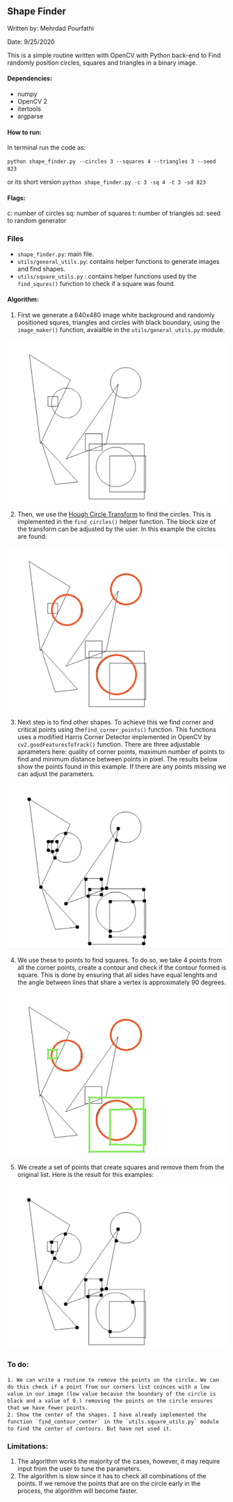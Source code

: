 ## Shape Finder

Written by: Mehrdad Pourfathi

Date: 9/25/2020


This is a simple routine written with OpenCV with Python back-end to Find randomly position circles, squares and triangles in a binary image. 

#### Dependencies:
* numpy
* OpenCV 2
* itertools
* argparse


#### How to run:
In terminal run the code as:

`python shape_finder.py --circles 3 --squares 4 --triangles 3 --seed 823`

or its short version
`python shape_finder.py -c 3 -sq 4 -t 3 -sd 823`

#### Flags:
c: number of circles
sq: number of squares
t: number of triangles
sd: seed to random generator

### Files
* `shape_finder.py`: main file.
* `utils/general_utils.py`: contains helper functions to generate images and find shapes.
* `utils/square_utils.py` : contains helper functions used by the `find_squres()` function to check if a square was found. 

#### Algorithm:
1. First we generate a 640x480 image white background and randomly positioned squres, triangles and circles with black boundary, using the `image_maker()` function, avaialble in the `utils/general_utils.py` module.

![](figures/input.png)

2. Then, we use the [Hough Circle Transform](https://docs.opencv.org/4.3.0/d4/d70/tutorial_hough_circle.html) to find the circles. This is implemented in the `find_circles()` helper function. The block size of the transform can be adjusted by the user. In this example the circles are found:

![](figures/circles.png)

3. Next step is to find other shapes. To achieve this we find corner and critical points using the`find_corner_points()` function. This functions uses a modified Harris Corner Detector implemented in OpenCV by `cv2.goodFeaturesToTrack()` function. There are three adjustable aprameters here: quality of corner points, maximum number of points to find and minimum distance between points in pixel. The results below show the points found in this example. If there are any points missing we can adjust the parameters.

![](figures/all_corners.png)

4. We use these to points to find squares. To do so, we take 4 points from all the corner points, create a contour and check if the contour formed is square. This is done by ensuring that all sides have equal lenghts and the angle between lines that share a vertex is approximately 90 degrees. 

![](figures/circles_and_squres.png)

5. We create a set of points that create squares and remove them from the original list. Here is the result for this examples:

![](figures/no_square_corners.png)

### To do:
	1. We can write a routine to remove the points on the circle. We can do this check if a point from our corners list coinces with a low value in our image (low value because the boundary of the circle is black and a value of 0.) removing the points on the circle ensures that we have fewer points. 
	2. Show the center of the shapes. I have already implemented the function `find_contour_center` in the `utils.square_utils.py` module to find the center of contours. But have not used it.

### Limitations:
1. The algorithm works the majority of the cases, however, it may require input from the user to tune the parameters. 
2. The algorithm is slow since it has to check all combinations of the points. If we remove the points that are on the circle early in the process, the algorithm will become faster. 